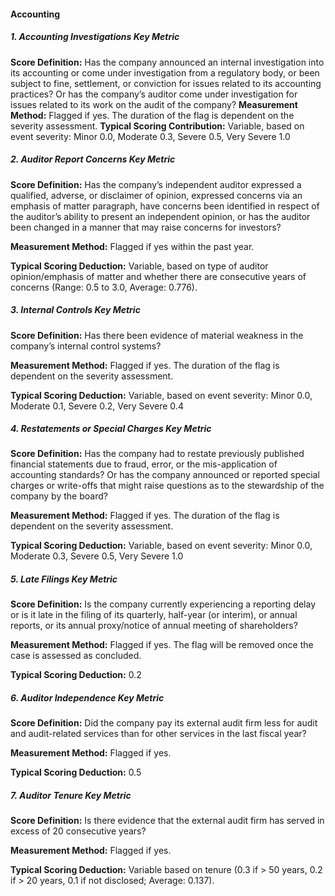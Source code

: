 
#### Accounting

##### 1. Accounting Investigations Key Metric

**Score Definition:**
Has the company announced an internal investigation into its accounting or come under investigation from a regulatory body, or been subject to fine, settlement, or conviction for issues related to its accounting practices? Or has the company’s auditor come under investigation for issues related to its work on the audit of the company?
**Measurement Method:**
Flagged if yes. The duration of the flag is dependent on the severity assessment.
**Typical Scoring Contribution:**
Variable, based on event severity: Minor 0.0, Moderate 0.3, Severe 0.5, Very Severe 1.0

##### 2. Auditor Report Concerns Key Metric

**Score Definition:**
Has the company’s independent auditor expressed a qualified, adverse, or disclaimer of opinion, expressed concerns via an emphasis of matter paragraph, have concerns been identified in respect of the auditor’s ability to present an independent opinion, or has the auditor been changed in a manner that may raise concerns for investors?

**Measurement Method:**
Flagged if yes within the past year.

**Typical Scoring Deduction:**
Variable, based on type of auditor opinion/emphasis of matter and whether there are consecutive years of concerns (Range: 0.5 to 3.0, Average: 0.776).

##### 3. Internal Controls Key Metric

**Score Definition:**
Has there been evidence of material weakness in the company’s internal control systems?

**Measurement Method:**
Flagged if yes. The duration of the flag is dependent on the severity assessment.

**Typical Scoring Deduction:**
Variable, based on event severity: Minor 0.0, Moderate 0.1, Severe 0.2, Very Severe 0.4

##### 4. Restatements or Special Charges Key Metric

**Score Definition:**
Has the company had to restate previously published financial statements due to fraud, error, or the mis-application of accounting standards? Or has the company announced or reported special charges or write-offs that might raise questions as to the stewardship of the company by the board?

**Measurement Method:**
Flagged if yes. The duration of the flag is dependent on the severity assessment.

**Typical Scoring Deduction:**
Variable, based on event severity: Minor 0.0, Moderate 0.3, Severe 0.5, Very Severe 1.0

##### 5. Late Filings Key Metric

**Score Definition:**
Is the company currently experiencing a reporting delay or is it late in the filing of its quarterly, half-year (or interim), or annual reports, or its annual proxy/notice of annual meeting of shareholders?

**Measurement Method:**
Flagged if yes. The flag will be removed once the case is assessed as concluded.

**Typical Scoring Deduction:**
0.2

##### 6. Auditor Independence Key Metric

**Score Definition:**
Did the company pay its external audit firm less for audit and audit-related services than for other services in the last fiscal year?

**Measurement Method:**
Flagged if yes.

**Typical Scoring Deduction:**
0.5

##### 7. Auditor Tenure Key Metric

**Score Definition:**
Is there evidence that the external audit firm has served in excess of 20 consecutive years?

**Measurement Method:**
Flagged if yes.

**Typical Scoring Deduction:**
Variable based on tenure (0.3 if > 50 years, 0.2 if > 20 years, 0.1 if not disclosed; Average: 0.137).
